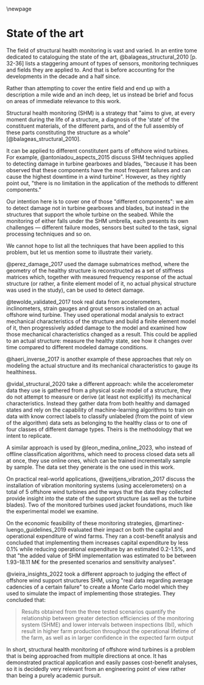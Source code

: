 \newpage
# State of the art
<!-- Estudi de l’estat actual sobre el problema plantejat, en funció de tècnica, processos, metodologies, alternatives, etc. -->
The field of structural health monitoring is vast and varied. In an entire tome dedicated to cataloguing the state of the art, @balageas_structural_2010 [p. 32-36] lists a staggering amount of types of sensors, monitoring techniques and fields they are applied to. And that is before accounting for the developments in the decade and a half since.

Rather than attempting to cover the entire field and end up with a description a mile wide and an inch deep, let us instead be brief and focus on areas of immediate relevance to this work.

Structural health monitoring (SHM) is a strategy that "aims to give, at every moment during the life of a structure, a diagnosis of the 'state' of the constituent materials, of the different parts, and of the full assembly of these parts constituting the structure as a whole" [@balageas_structural_2010].

It can be applied to different constitutent parts of offshore wind turbines. For example, @antoniadou_aspects_2015 discuss SHM techniques applied to detecting damage in turbine gearboxes and blades, "because it has been observed that these components have the most frequent failures and can cause the highest downtime in a wind turbine". However, as they rightly point out, "there is no limitation in the application of the methods to different components."

Our intention here is to cover one of those "different components": we aim to detect damage not in turbine gearboxes and blades, but instead in the structures that support the whole turbine on the seabed. While the monitoring of either falls under the SHM umbrella, each presents its own challenges — different failure modes, sensors best suited to the task, signal processing techniques and so on.

We cannot hope to list all the techniques that have been applied to this problem, but let us mention some to illustrate their variety.

@perez_damage_2017 used the damage submatrices method, where the geometry of the healthy structure is reconstructed as a set of stiffness matrices which, together with measured frequency response of the actual structure (or rather, a finite element model of it, no actual physical structure was used in the study), can be used to detect damage.

@tewolde_validated_2017 took real data from accelerometers, inclinometers, strain gauges and grout sensors installed on an actual offshore wind turbine. They used operational modal analysis to extract mechanical characteristics of the structure and build a finite element model of it, then progressively added damage to the model and examined how those mechanical characteristics changed as a result. This could be applied to an actual structure: measure the healthy state, see how it changes over time compared to different modeled damage conditions.

@haeri_inverse_2017 is another example of these approaches that rely on modeling the actual structure and its mechanical characteristics to gauge its healthiness.

@vidal_structural_2020 take a different approach: while the accelerometer data they use is gathered from a physical scale model of a structure, they do not attempt to measure or derive (at least not explicitly) its mechanical characteristics. Instead they gather data from both healthy and damaged states and rely on the capability of machine-learning algorithms to train on data with know correct labels to classify unlabeled (from the point of view of the algorithm) data sets as belonging to the healthy class or to one of four classes of different damage types. Theirs is the methodology that we intent to replicate.

A similar approach is used by @leon_medina_online_2023, who instead of offline classification algorithms, which need to process closed data sets all at once, they use online ones, which can be trained incrementally sample by sample. The data set they generate is the one used in this work.

On practical real-world applications, @weijtjens_vibration_2017 discuss the installation of vibration monitoring systems (using accelerometers) on a total of 5 offshore wind turbines and the ways that the data they collected provide insight into the state of the support structure (as well as the turbine blades). Two of the monitored turbines used jacket foundations, much like the experimental model we examine.

On the economic feasibility of these monitoring strategies, @martinez-luengo_guidelines_2019 evaluated their impact on both the capital and operational expenditure of wind farms. They ran a cost-benefit analysis and concluded that implementing them increases capital expenditure by less 0.1% while reducing operational expenditure by an estimated 0.2-1.5%, and that "the added value of SHM implementation was estimated to be between 1.93–18.11 M€ for the presented scenarios and sensitivity analyses".

@vieira_insights_2022 took a different approach to judging the effect of offshore wind support structures SHM, using "real data regarding average cadencies of a certain failure" to create a Monte Carlo model which they used to simulate the impact of implementing those strategies. They concluded that:

>   Results obtained from the three tested scenarios quantify the relationship between greater detection efficiencies of the monitoring system (SHME) and lower intervals between inspections (IbI), which result in higher farm production throughout the operational lifetime of the farm, as well as in larger confidence in the expected farm output

In short, structural health monitoring of offshore wind turbines is a problem that is being approached from multiple directions at once. It has demonstrated practical application and easily passes cost-benefit analyses, so it is decidedly very relevant from an engineering point of view rather than being a purely academic pursuit.
